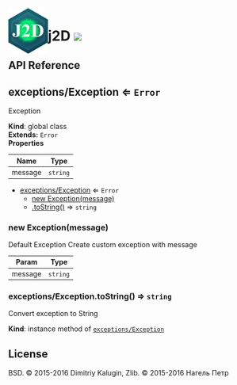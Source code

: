 <img src="https://github.com/fsggs/j2d/blob/0.2.0-dev/src/img/logo.png?raw=true" align="left" width="80"/>
<h1 align="left">j2D <a href="https://www.versioneye.com/user/projects/56afa5f63d82b9003761dfc8">
    <img src="https://www.versioneye.com/user/projects/56afa5f63d82b9003761dfc8/badge.svg?style=flat"/></a></h1>


## API Reference

<a name="exceptions/Exception"></a>

## exceptions/Exception ⇐ <code>Error</code>
Exception

**Kind**: global class  
**Extends:** <code>Error</code>  
**Properties**

| Name | Type |
| --- | --- |
| message | <code>string</code> | 


* [exceptions/Exception](#exceptions/Exception) ⇐ <code>Error</code>
    * [new Exception(message)](#new_exceptions/Exception_new)
    * [.toString()](#exceptions/Exception+toString) ⇒ <code>string</code>

<a name="new_exceptions/Exception_new"></a>

### new Exception(message)
Default Exception
Create custom exception with message


| Param | Type |
| --- | --- |
| message | <code>string</code> | 

<a name="exceptions/Exception+toString"></a>

### exceptions/Exception.toString() ⇒ <code>string</code>
Convert exception to String

**Kind**: instance method of <code>[exceptions/Exception](#exceptions/Exception)</code>  

## License

BSD. © 2015-2016 Dimitriy Kalugin, Zlib. © 2015-2016 Нагель Петр

